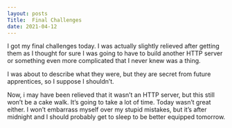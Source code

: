 ```yaml
---
layout: posts
Title:  Final Challenges 
date: 2021-04-12
---
```


I got my final challenges today.  I was actually slightly relieved after getting them as I thought for sure I was going to have to build another HTTP server or something even more complicated that I never knew was a thing.  

I was about to describe what they were, but they are secret from future apprentices, so I suppose I shouldn’t.

Now, i may have been relieved that it wasn’t an HTTP server, but this still won’t be a cake walk.  It’s going to take a lot of time.  Today wasn’t great either.  I won’t embarrass myself over my stupid mistakes, but it’s after midnight and I should probably get to sleep to be better equipped tomorrow.

